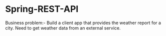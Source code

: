 # Spring-REST-API
Business problem:- Build a client app that provides the weather report for a city. Need to get weather data from an external service.
